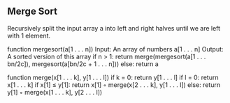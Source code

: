 ## Merge Sort

Recursively split the input array a into left and right halves until we are left with 1 element. 

function mergesort(a[1 . . . n])
Input: An array of numbers a[1 . . . n]
Output: A sorted version of this array
if n > 1:
return merge(mergesort(a[1 . . . bn/2c]), mergesort(a[bn/2c + 1 . . . n]))
else:
return a


function merge(x[1 . . . k], y[1 . . . l])
if k = 0: return y[1 . . . l]
if l = 0: return x[1 . . . k]
if x[1] ≤ y[1]:
return x[1] ◦ merge(x[2 . . . k], y[1 . . . l])
else:
return y[1] ◦ merge(x[1 . . . k], y[2 . . . l])